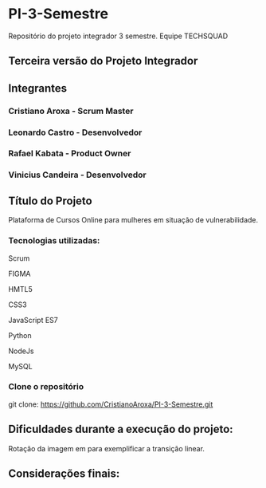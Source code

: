 # PI-3-Semestre
Repositório do projeto integrador 3 semestre. Equipe TECHSQUAD

## Terceira versão do Projeto Integrador

## Integrantes

### Cristiano Aroxa - Scrum Master
### Leonardo Castro - Desenvolvedor
### Rafael Kabata - Product Owner
### Vinicius Candeira - Desenvolvedor


## Título do Projeto 
Plataforma de Cursos Online para mulheres em situação de vulnerabilidade.

### Tecnologias utilizadas:

Scrum

FIGMA

HMTL5

CSS3

JavaScript ES7

Python

NodeJs

MySQL

### Clone o repositório

git clone: https://github.com/CristianoAroxa/PI-3-Semestre.git

## Dificuldades durante a execução do projeto:

Rotação da imagem em para exemplificar a transição linear.


## Considerações finais:

